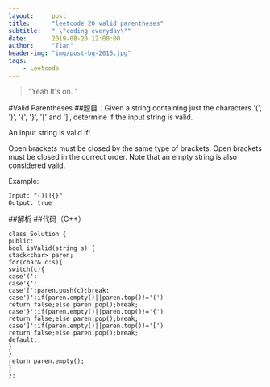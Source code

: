 ```yaml
---
layout:     post
title:      "leetcode 20 valid parentheses"
subtitle:   " \"coding everyday\""
date:       2019-08-20 12:00:00
author:     "Tian"
header-img: "img/post-bg-2015.jpg"
tags:
    - Leetcode
---
```


> “Yeah It's on. ”

#Valid Parentheses
##题目：Given a string containing just the characters '(', ')', '{', '}', '[' and ']', determine if the input string is valid.

An input string is valid if:

Open brackets must be closed by the same type of brackets.
Open brackets must be closed in the correct order.
Note that an empty string is also considered valid.


Example:
```
Input: "()[]{}"
Output: true
```
##解析
##代码（C++）
```
class Solution {
public:
bool isValid(string s) {
stack<char> paren;
for(char& c:s){
switch(c){
case'(':
case'{':
case'[':paren.push(c);break;
case')':if(paren.empty()||paren.top()!='(')
return false;else paren.pop();break;
case'}':if(paren.empty()||paren.top()!='{')
return false;else paren.pop();break;
case']':if(paren.empty()||paren.top()!='[')
return false;else paren.pop();break;
default:;
}
}
return paren.empty();
}
};
```
